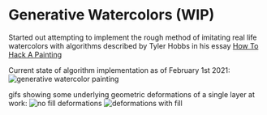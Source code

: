 # Generative Watercolors (WIP)
Started out attempting to implement the rough method of imitating real life watercolors with algorithms described by Tyler Hobbs in his essay [How To Hack A Painting](https://tylerxhobbs.com/essays/2020/how-to-hack-a-painting)

Current state of algorithm implementation as of February 1st 2021:
![generative watercolor painting](https://i.imgur.com/2AW5AbC.png)

gifs showing some underlying geometric deformations of a single layer at work:
![no fill deformations](https://i.imgur.com/fjfEvdG.gif)
![deformations with fill](https://i.imgur.com/xpsREtI.gif)
